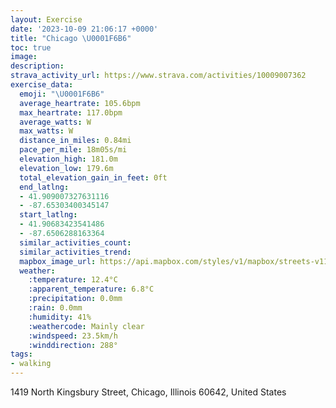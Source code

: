 ```yaml
---
layout: Exercise
date: '2023-10-09 21:06:17 +0000'
title: "Chicago \U0001F6B6"
toc: true
image:
description:
strava_activity_url: https://www.strava.com/activities/10009007362
exercise_data:
  emoji: "\U0001F6B6"
  average_heartrate: 105.6bpm
  max_heartrate: 117.0bpm
  average_watts: W
  max_watts: W
  distance_in_miles: 0.84mi
  pace_per_mile: 18m05s/mi
  elevation_high: 181.0m
  elevation_low: 179.6m
  total_elevation_gain_in_feet: 0ft
  end_latlng:
  - 41.909007327631116
  - -87.65303400345147
  start_latlng:
  - 41.90683423541486
  - -87.6506288163364
  similar_activities_count:
  similar_activities_trend:
  mapbox_image_url: https://api.mapbox.com/styles/v1/mapbox/streets-v11/static/path-5+787af2-1.0(shx~Fbs~uOuAdAGLMH%5DP%5BOYDYA%5DF%7B%40BOCOBaAEe%40%3FUFS%40k%40Ci%40%40kAE%5DHYBGCAE%40KCO%40e%40If%40DXKBCCAGD%5BCED%5C%3FJL%40De%40ESGG%40HGJNAYJ%40AFB%40C%40u%40ANJ%5E%3F%60%40DD%5C%40XG%60%40DPEtAB%60%40AV%40),pin-s-s+e5b22e(-87.6525,41.90874),pin-s-f+89ae00(-87.65305000000002,41.91101999999998)/auto/800x800?access_token=pk.eyJ1Ijoiam9zaGJlY2ttYW4iLCJhIjoiY205eWR2aDd1MWZ6djJrbXc4a3M0bWZleiJ9.XiG9OWkNcZk2QzjJbxLB4A
  weather:
    :temperature: 12.4°C
    :apparent_temperature: 6.8°C
    :precipitation: 0.0mm
    :rain: 0.0mm
    :humidity: 41%
    :weathercode: Mainly clear
    :windspeed: 23.5km/h
    :winddirection: 288°
tags:
- walking
---
```

1419 North Kingsbury Street, Chicago, Illinois 60642, United States
